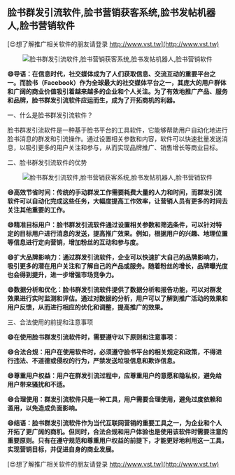 ## **脸书群发引流软件,脸书营销获客系统,脸书发帖机器人,脸书营销软件**

[😍想了解推广相关软件的朋友请登录 http://www.vst.tw](http://www.vst.tw)

 <center><img src="https://vst.tw/MP4/tuiguang/png/1.png" alt="脸书群发引流软件,脸书营销获客系统,脸书发帖机器人,脸书营销软件"></center>

**😄导语：在信息时代，社交媒体成为了人们获取信息、交流互动的重要平台之一。而脸书（Facebook）作为全球最大的社交媒体平台之一，其庞大的用户群体和广阔的商业价值吸引着越来越多的企业和个人关注。为了有效地推广产品、服务和品牌，脸书群发引流软件应运而生，成为了开拓商机的利器。**

一、什么是脸书群发引流软件？

脸书群发引流软件是一种基于脸书平台的工具软件，它能够帮助用户自动化地进行脸书消息的群发和引流操作。通过设置相关参数和内容，软件可以快速批量发送消息，以吸引更多的用户关注和参与，从而实现品牌推广、销售增长等商业目标。

二、脸书群发引流软件的优势

 <center><img src="https://vst.tw/MP4/tuiguang/png/7.png" alt="脸书群发引流软件,脸书营销获客系统,脸书发帖机器人,脸书营销软件"></center>

**😄高效节省时间：传统的手动群发工作需要耗费大量的人力和时间，而群发引流软件可以自动化完成这些任务，大幅度提高工作效率，让营销人员有更多的时间去关注其他重要的工作。**

**😄精准目标用户：脸书群发引流软件通过设置相关参数和筛选条件，可以针对特定的目标用户进行消息的发送，提高推广效果。例如，根据用户的兴趣、地理位置等信息进行定向营销，增加粉丝的互动和参与度。**

**😄扩大品牌影响力：通过群发引流软件，企业可以快速扩大自己的品牌影响力，吸引更多的潜在用户关注和了解自己的产品或服务。随着粉丝的增长，品牌曝光度也会得到提升，进一步增强市场竞争力。**

**😄数据分析和优化：脸书群发引流软件提供了数据分析和报告功能，可以对群发效果进行实时监测和评估。通过对数据的分析，用户可以了解到推广活动的效果和用户反馈，从而进行相应的优化和调整，提高推广的效果。**

三、合法使用的前提和注意事项

**😄在使用脸书群发引流软件时，需要遵守以下原则和注意事项：**

**😄合法合规：用户在使用软件时，必须遵守脸书平台的相关规定和政策，不得进行违法、不道德或侵权的行为，严禁发送垃圾信息和欺诈信息。**

**😄尊重用户权益：用户在群发引流过程中，应尊重用户的意愿和隐私权，避免给用户带来骚扰和不适。**

**😄合理使用：群发引流软件只是一种工具，用户需要合理使用，避免过度依赖和滥用，以免造成负面影响。**

**😄结语：脸书群发引流软件作为当代互联网营销的重要工具之一，为企业和个人开拓了更广阔的商机。但同时，合法合规和用户体验也是使用该软件时需要注意的重要原则。只有在遵守规范和尊重用户权益的前提下，才能更好地利用这一工具，实现营销目标，并促进自身的商业发展。**

[😍想了解推广相关软件的朋友请登录 http://www.vst.tw](http://www.vst.tw)



